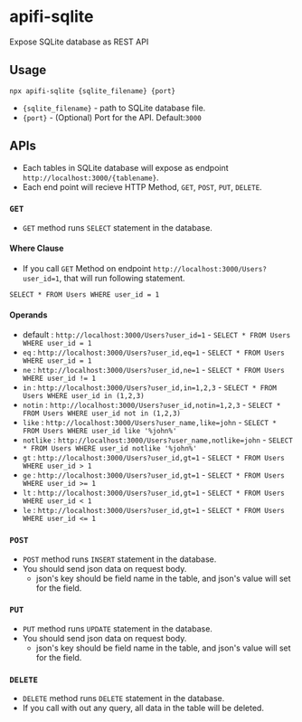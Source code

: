 # apifi-sqlite

Expose SQLite database as REST API

## Usage

```
npx apifi-sqlite {sqlite_filename} {port}
```

- `{sqlite_filename}` - path to SQLite database file.
- `{port}` - (Optional) Port for the API. Default:`3000`

## APIs

- Each tables in SQLite database will expose as endpoint `http://localhost:3000/{tablename}`.
- Each end point will recieve HTTP Method, `GET`, `POST`, `PUT`, `DELETE`.

### `GET`

- `GET` method runs `SELECT` statement in the database.

####  Where Clause

- If you call `GET` Method on endpoint `http://localhost:3000/Users?user_id=1`, that will run following statement.
```
SELECT * FROM Users WHERE user_id = 1
```

#### Operands

- default : `http://localhost:3000/Users?user_id=1` - `SELECT * FROM Users WHERE user_id = 1`
- `eq` : `http://localhost:3000/Users?user_id,eq=1` - `SELECT * FROM Users WHERE user_id = 1`
- `ne` : `http://localhost:3000/Users?user_id,ne=1` - `SELECT * FROM Users WHERE user_id != 1`
- `in` : `http://localhost:3000/Users?user_id,in=1,2,3` - `SELECT * FROM Users WHERE user_id in (1,2,3)`
- `notin` : `http://localhost:3000/Users?user_id,notin=1,2,3` - `SELECT * FROM Users WHERE user_id not in (1,2,3)`
- `like` : `http://localhost:3000/Users?user_name,like=john` - `SELECT * FROM Users WHERE user_id like '%john%'`
- `notlike` : `http://localhost:3000/Users?user_name,notlike=john` - `SELECT * FROM Users WHERE user_id notlike '%john%'`
- `gt` : `http://localhost:3000/Users?user_id,gt=1` - `SELECT * FROM Users WHERE user_id > 1`
- `ge` : `http://localhost:3000/Users?user_id,gt=1` - `SELECT * FROM Users WHERE user_id >= 1`
- `lt` : `http://localhost:3000/Users?user_id,gt=1` - `SELECT * FROM Users WHERE user_id < 1`
- `le` : `http://localhost:3000/Users?user_id,gt=1` - `SELECT * FROM Users WHERE user_id <= 1`

### `POST`

- `POST` method runs `INSERT` statement in the database.
- You should send json data on request body.
  - json's key should be field name in the table, and json's value will set for the field.

### `PUT`

- `PUT` method runs `UPDATE` statement in the database.
- You should send json data on request body.
  - json's key should be field name in the table, and json's value will set for the field.

### `DELETE`

- `DELETE` method runs `DELETE` statement in the database.
- If you call with out any query, all data in the table will be deleted.
